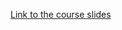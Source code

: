 [Link to the course slides](https://mega.nz/file/KAwHCAjI#KdvSCrP7oUIwmLQfxu6modUhCecxfMSZISpMtXRbQr0)
